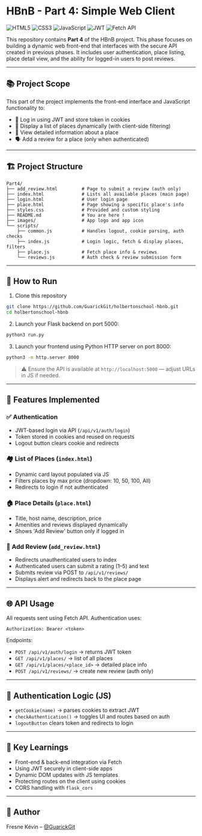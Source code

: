 # HBnB - Part 4: Simple Web Client

![HTML5](https://img.shields.io/badge/HTML5-E34F26?logo=html5&logoColor=white)
![CSS3](https://img.shields.io/badge/CSS3-1572B6?logo=css3&logoColor=white)
![JavaScript](https://img.shields.io/badge/JavaScript-ES6-F7DF1E?logo=javascript&logoColor=yellow)
![JWT](https://img.shields.io/badge/JWT-Auth-000000?logo=jsonwebtokens&logoColor=white)
![Fetch API](https://img.shields.io/badge/Fetch--API-333333?logo=javascript)


This repository contains **Part 4** of the HBnB project. This phase focuses on building a dynamic web front-end that interfaces with the secure API created in previous phases. It includes user authentication, place listing, place detail view, and the ability for logged-in users to post reviews.

---

## 📚 Project Scope

This part of the project implements the front-end interface and JavaScript functionality to:

- 🔐 Log in using JWT and store token in cookies
- 🏡 Display a list of places dynamically (with client-side filtering)
- 🧾 View detailed information about a place
- 🗣️ Add a review for a place (only when authenticated)

---

## 🏗️ Project Structure

```
Part4/
├── add_review.html         # Page to submit a review (auth only)
├── index.html              # Lists all available places (main page)
├── login.html              # User login page
├── place.html              # Page showing a specific place's info
├── styles.css              # Provided and custom styling
├── README.md               # You are here !
├── images/                 # App logo and app icon
└── scripts/
    ├── common.js           # Handles logout, cookie parsing, auth checks
    ├── index.js            # Login logic, fetch & display places, filters
    ├── place.js            # Fetch place info & reviews
    └── reviews.js          # Auth check & review submission form
```

---

## 🚀 How to Run

1. Clone this repository

```bash
git clone https://github.com/GuarickGit/holbertonschool-hbnb.git
cd holbertonschool-hbnb
```

2. Launch your Flask backend on port 5000:

```bash
python3 run.py
```

3. Launch your frontend using Python HTTP server on port 8000:

```bash
python3 -m http.server 8000
```

> ⚠️ Ensure the API is available at `http://localhost:5000` — adjust URLs in JS if needed.

---

## 🔧 Features Implemented

### ✅ Authentication

- JWT-based login via API (`/api/v1/auth/login`)
- Token stored in cookies and reused on requests
- Logout button clears cookie and redirects

### 🏘️ List of Places (`index.html`)

- Dynamic card layout populated via JS
- Filters places by max price (dropdown: 10, 50, 100, All)
- Redirects to login if not authenticated

### 🏠 Place Details (`place.html`)

- Title, host name, description, price
- Amenities and reviews displayed dynamically
- Shows 'Add Review' button only if logged in

### 📝 Add Review (`add_review.html`)

- Redirects unauthenticated users to index
- Authenticated users can submit a rating (1–5) and text
- Submits review via POST to `/api/v1/reviews/`
- Displays alert and redirects back to the place page

---

## 🌐 API Usage

All requests sent using Fetch API. Authentication uses:

```http
Authorization: Bearer <token>
```

Endpoints:

- `POST /api/v1/auth/login` → returns JWT token
- `GET /api/v1/places/` → list of all places
- `GET /api/v1/places/<place_id>` → detailed place info
- `POST /api/v1/reviews/` → create new review (auth only)

---

## 🔐 Authentication Logic (JS)

- `getCookie(name)` → parses cookies to extract JWT
- `checkAuthentication()` → toggles UI and routes based on auth
- `logoutButton` clears token and redirects to login

---

## 🧠 Key Learnings

- Front-end & back-end integration via Fetch
- Using JWT securely in client-side apps
- Dynamic DOM updates with JS templates
- Protecting routes on the client using cookies
- CORS handling with `flask_cors`

---

## 👥 Author

Fresne Kévin – [@GuarickGit](https://github.com/GuarickGit)
